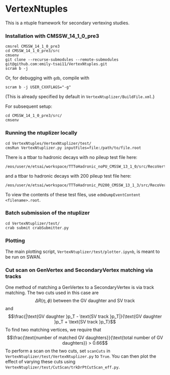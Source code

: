 # VertexNtuples

This is a ntuple framework for secondary vertexing studies.

### Installation with CMSSW_14_1_0_pre3
```
cmsrel CMSSW_14_1_0_pre3
cd CMSSW_14_1_0_pre3/src
cmsenv
git clone --recurse-submodules --remote-submodules git@github.com:emily-tsai11/VertexNtuples.git
scram b -j
```
Or, for debugging with `gdb`, compile with
```
scram b -j USER_CXXFLAGS="-g"
```
(This is already specified by default in `VertexNtuplizer/BuildFile.xml`.)

For subsequent setup:
```
cd CMSSW_14_1_0_pre3/src/
cmsenv
```

### Running the ntuplizer locally
```
cd VertexNtuples/VertexNtuplizer/test/
cmsRun VertexNtuplizer.py inputFiles=file:/path/to/file.root
```
There is a ttbar to hadronic decays with no pileup test file here:
```
/eos/user/e/etsai/workspace/TTToHadronic_noPU_CMSSW_13_1_0/src/RecoVertex/AdaptiveVertexFinder/test/TTToHadronic_noPU_slimmed.root
```
and a ttbar to hadronic decays with 200 pileup test file here:
```
/eos/user/e/etsai/workspace/TTToHadronic_PU200_CMSSW_13_1_3/src/RecoVertex/AdaptiveVertexFinder/test/TTToHadronic_PU200_slimmed.root
```
To view the contents of these test files, use `edmDumpEventContent <filename>.root`.

### Batch submission of the ntuplizer
```
cd VertexNtuplizer/test/
crab submit crabSubmitter.py
```

### Plotting
The main plotting script, `VertexNtuplizer/test/plotter.ipynb`, is meant to be run on SWAN.

### Cut scan on GenVertex and SecondaryVertex matching via tracks
One method of matching a GenVertex to a SecondaryVertex is via track matching. The two cuts used in this case are
$$\Delta R(\eta, \phi) \text{ between the GV daughter and SV track}$$
and
$$\frac{|\text{GV daughter }p_T - \text{SV track }p_T|}{\text{GV daughter }p_T + \text{SV track }p_T}$$
To find two matching vertices, we require that
$$\frac{\text{number of matched GV daughters}}{\text{total number of GV daughters}} > 0.66$$
To perform a scan on the two cuts, set `scanCuts` in `VertexNtuplizer/test/VertexNtuplizer.py` to `True`. You can then plot the effect of varying these cuts using `VertexNtuplizer/test/CutScan/trkDrPtCutScan_eff.py`.
